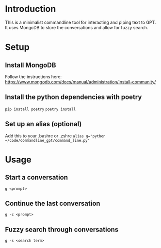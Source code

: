 # Introduction

This is a minimalist commandline tool for interacting and piping text to GPT. It uses MongoDB to store the conversations and allow for fuzzy search.

# Setup

## Install MongoDB

Follow the instructions here: https://www.mongodb.com/docs/manual/administration/install-community/

## Install the python dependencies with poetry

`pip install poetry`
`poetry install`

## Set up an alias (optional)

Add this to your .bashrc or .zshrc
`alias g="python ~/code/commandline_gpt/command_line.py"`

# Usage

## Start a conversation

`g <prompt>`

## Continue the last conversation

`g -c <prompt>`

## Fuzzy search through conversations

`g -s <search term>`
